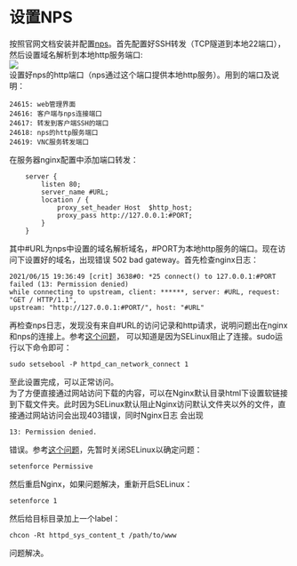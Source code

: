 # 设置NPS   
按照官网文档安装并配置[nps](https://ehang-io.github.io/nps/#/?id=nps)。首先配置好SSH转发（TCP隧道到本地22端口），然后设置域名解析到本地http服务端口:   
![](https://assets.freddieonfire.tk/nps_url_parse.png)   
设置好nps的http端口（nps通过这个端口提供本地http服务）。用到的端口及说明：   
```
24615: web管理界面
24616: 客户端与nps连接端口
24617: 转发到客户端SSH的端口
24618: nps的http服务端口
24619: VNC服务转发端口
```
在服务器nginx配置中添加端口转发：   
```
    server {
        listen 80;
        server_name #URL;
        location / {
            proxy_set_header Host  $http_host;
            proxy_pass http://127.0.0.1:#PORT;
        }
    }
```   
其中#URL为nps中设置的域名解析域名，#PORT为本地http服务的端口。现在访问下设置好的域名，出现错误 502 bad gateway。首先检查nginx日志：   
```
2021/06/15 19:36:49 [crit] 3638#0: *25 connect() to 127.0.0.1:#PORT failed (13: Permission denied) 
while connecting to upstream, client: ******, server: #URL, request: "GET / HTTP/1.1", 
upstream: "http://127.0.0.1:#PORT/", host: "#URL"
```   
再检查nps日志，发现没有来自#URL的访问记录和http请求，说明问题出在nginx和nps的连接上。参考[这个问题](https://stackoverflow.com/questions/23948527/13-permission-denied-while-connecting-to-upstreamnginx)，
可以知道是因为SELinux阻止了连接。sudo运行以下命令即可：   
```
sudo setsebool -P httpd_can_network_connect 1
```  
至此设置完成，可以正常访问。    
为了方便直接通过网站访问下载的内容，可以在Nginx默认目录html下设置软链接到下载文件夹。此时因为SELinux默认阻止Nginx访问默认文件夹以外的文件，直接通过网站访问会出现403错误，同时Nginx日志
会出现   
```
13: Permission denied.
```   
错误。参考[这个问题](https://stackoverflow.com/questions/22586166/why-does-nginx-return-a-403-even-though-all-permissions-are-set-properly)，先暂时关闭SELinux以确定问题：   
```
setenforce Permissive
```   
然后重启Nginx，如果问题解决，重新开启SELinux：   
```
setenforce 1
```   
然后给目标目录加上一个label：   
```
chcon -Rt httpd_sys_content_t /path/to/www
```   
问题解决。
